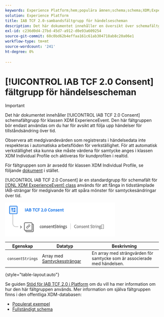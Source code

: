 ```yaml
---
keywords: Experience Platform;hem;populära ämnen;schema;schema;XDM;ExperienceEvent;fields;schemas;Schema design;field group;iab;tcf;medgivande;
solution: Experience Platform
title: IAB TCF 2.0-sambandsfältgrupp för händelsescheman
description: Det här dokumentet innehåller en översikt över schemafältgruppen IAB TCF 2.0 Consent för klassen XDM ExperienceEvent.
exl-id: c236d0d4-27bd-45d7-a912-d0e93a609254
source-git-commit: 60c0bd62b4effaa161c61ab304718ab8c20a06e1
workflow-type: tm+mt
source-wordcount: '241'
ht-degree: 0%

---
```


# [!UICONTROL IAB TCF 2.0 Consent] fältgrupp för händelsescheman

>[!IMPORTANT]
>
>Det här dokumentet innehåller [!UICONTROL IAB TCF 2.0 Consent] schemafältgrupp för klassen XDM ExperienceEvent. Den här fältgruppen bör endast användas om du har för avsikt att följa upp händelser för tillståndsändring över tid.
>
>Observera att medgivandevärden som registrerats i händelsedata inte respekteras i automatiska arbetsflöden för verkställighet. För att automatisk verkställighet ska kunna ske måste värdena för samtycke anges i klassen XDM Individual Profile och aktiveras för kundprofilen i realtid.
>
>För fältgruppen som är avsedd för klassen XDM Individual Profile, se följande [dokument](../profile/iab.md) i stället.

[!UICONTROL IAB TCF 2.0 Consent] är en standardgrupp för schemafält för [[!DNL XDM ExperienceEvent] class](../../classes/experienceevent.md) används för att fånga in tidsstämplade IAB-strängar för medgivande för att spåra mönster för samtyckesändringar över tid.

![](../../images/field-groups/iab-event.png)

| Egenskap | Datatyp | Beskrivning |
| --- | --- | --- |
| `consentStrings` | Array med [Samtyckessträngar](../../data-types/consent-string.md) | En array med strängvärden för samtycke som är associerade med händelsen. |

{style="table-layout:auto"}

Se guiden [Stöd för IAB TCF 2.0 i Platform](../../../landing/governance-privacy-security/consent/iab/overview.md) om du vill ha mer information om hur den här fältgruppen används. Mer information om själva fältgruppen finns i den offentliga XDM-databasen:

* [Populerat exempel](https://github.com/adobe/xdm/blob/master/components/fieldgroups/experience-event/experienceevent-privacy.example.1.json)
* [Fullständigt schema](https://github.com/adobe/xdm/blob/master/components/fieldgroups/experience-event/experienceevent-privacy.schema.json)
